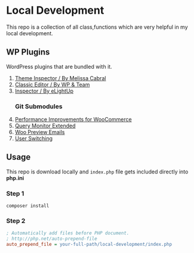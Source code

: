 # Local Development

This repo is a collection of all class,functions
which are very helpful in my local development.

## WP Plugins
WordPress plugins that are bundled with it.
1. [Theme Inspector / By Melissa Cabral](https://wordpress.org/plugins/theme-inspector/#developers)
2. [Classic Editor / By WP & Team](https://wordpress.org/plugins/classic-editor/)
3. [Inspector / By eLightUp](https://wordpress.org/plugins/inspector/)
    ### Git Submodules
1. [Performance Improvements for WooCommerce](https://github.com/lukecav/performance-improvements-for-woocommerce)
2. [Query Monitor Extended](https://github.com/crstauf/query-monitor-extend)
3. [Woo Preview Emails](https://github.com/digamber89/woocommerce-preview-emails)
4. [User Switching](https://github.com/johnbillion/user-switching)


## Usage
This repo is download locally and `index.php` file gets included directly into **php.ini**

### Step 1
```text
composer install
```

### Step 2
```ini
; Automatically add files before PHP document.
; http://php.net/auto-prepend-file
auto_prepend_file = your-full-path/local-development/index.php
``` 